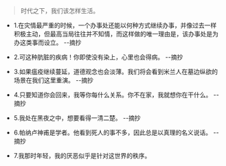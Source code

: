 >时代之下，我们该怎样生活。

- 1.在灾情最严重的时候，一个办事处还能以何种方式继续办事，并像过去一样积极主动，但最高当局往往并不知情，而这样做的唯一理由是，该办事处是为办这类事而设立。 --摘抄

- 2.可这种肮脏的疾病！你即使没有染上，心里也会得病。 --摘抄

- 3.如果瘟疫继续蔓延，道德观念也会淡薄。我们将会看到米兰人在墓边纵欲的场景在我们这里重演。 --摘抄

- 4.只要知道你会回来，我等你每什么关系。你不在家，我就想你在干什么。 --摘抄

- 5.我处在黑夜之中，想要看得一清二楚。 --摘抄

- 6.帕纳卢神甫是学者。他看到死人的事不多，因此总是以真理的名义说话。 --摘抄

- 7.我那时年轻，我的厌恶似乎是针对这世界的秩序。
